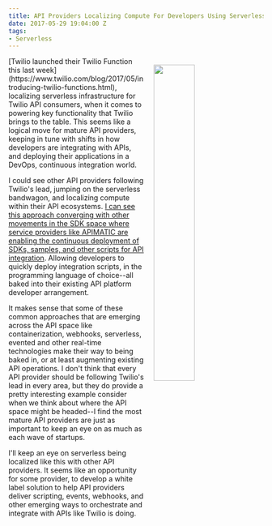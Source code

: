 ```yaml
---
title: API Providers Localizing Compute For Developers Using Serverless
date: 2017-05-29 19:04:00 Z
tags:
- Serverless
---
```


<p><img src="https://s3.amazonaws.com/kinlane-productions/twilio/twilio-sms-message.png" align="right" width="40%" style="padding: 15px;" /></p>[Twilio launched their Twilio Function this last week](https://www.twilio.com/blog/2017/05/introducing-twilio-functions.html), localizing serverless infrastructure for Twilio API consumers, when it comes to powering key functionality that Twilio brings to the table. This seems like a logical move for mature API providers, keeping in tune with shifts in how developers are integrating with APIs, and deploying their applications in a DevOps, continuous integration world.

I could see other API providers following Twilio's lead, jumping on the serverless bandwagon, and localizing compute within their API ecosystems. [I can see this approach converging with other movements in the SDK space where service providers like APIMATIC are enabling the continuous deployment of SDKs, samples, and other scripts for API integration](http://apievangelist.com/2016/10/05/evolving-the-api-sdk-with-apimatic-dx-kits/). Allowing developers to quickly deploy integration scripts, in the programming language of choice--all baked into their existing API platform developer arrangement.

It makes sense that some of these common approaches that are emerging across the API space like containerization, webhooks, serverless, evented and other real-time technologies make their way to being baked in, or at least augmenting existing API operations. I don't think that every API provider should be following Twilio's lead in every area, but they do provide a pretty interesting example consider when we think about where the API space might be headed--I find the most mature API providers are just as important to keep an eye on as much as each wave of startups.

I'll keep an eye on serverless being localized like this with other API providers. It seems like an opportunity for some provider, to develop a white label solution to help API providers deliver scripting, events, webhooks, and other emerging ways to orchestrate and integrate with APIs like Twilio is doing.